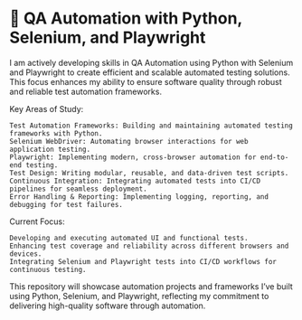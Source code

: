 # 🤖 QA Automation with Python, Selenium, and Playwright

I am actively developing skills in QA Automation using Python with Selenium and Playwright to create efficient and scalable automated testing solutions. This focus enhances my ability to ensure software quality through robust and reliable test automation frameworks.

Key Areas of Study:

    Test Automation Frameworks: Building and maintaining automated testing frameworks with Python.
    Selenium WebDriver: Automating browser interactions for web application testing.
    Playwright: Implementing modern, cross-browser automation for end-to-end testing.
    Test Design: Writing modular, reusable, and data-driven test scripts.
    Continuous Integration: Integrating automated tests into CI/CD pipelines for seamless deployment.
    Error Handling & Reporting: Implementing logging, reporting, and debugging for test failures.

Current Focus:

    Developing and executing automated UI and functional tests.
    Enhancing test coverage and reliability across different browsers and devices.
    Integrating Selenium and Playwright tests into CI/CD workflows for continuous testing.

This repository will showcase automation projects and frameworks I’ve built using Python, Selenium, and Playwright, reflecting my commitment to delivering high-quality software through automation.
